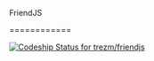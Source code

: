 FriendJS

============

[ ![Codeship Status for trezm/friendjs](https://codeship.com/projects/7c44f180-66f6-0132-d9c9-0ec4c97b952f/status?branch=master)](https://codeship.com/projects/52988)